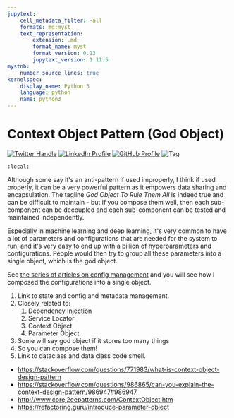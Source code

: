 ```yaml
---
jupytext:
    cell_metadata_filter: -all
    formats: md:myst
    text_representation:
        extension: .md
        format_name: myst
        format_version: 0.13
        jupytext_version: 1.11.5
mystnb:
    number_source_lines: true
kernelspec:
    display_name: Python 3
    language: python
    name: python3
---
```


# Context Object Pattern (God Object)

[![Twitter Handle](https://img.shields.io/badge/Twitter-@gaohongnan-blue?style=social&logo=twitter)](https://twitter.com/gaohongnan)
[![LinkedIn Profile](https://img.shields.io/badge/@gaohongnan-blue?style=social&logo=linkedin)](https://linkedin.com/in/gao-hongnan)
[![GitHub Profile](https://img.shields.io/badge/GitHub-gao--hongnan-lightgrey?style=social&logo=github)](https://github.com/gao-hongnan)
![Tag](https://img.shields.io/badge/Tag-Organized_Chaos-orange)

```{contents}
:local:
```

Although some say it's an anti-pattern if used improperly, I think if used
properly, it can be a very powerful pattern as it empowers data sharing and
encapsulation. The tagline _God Object To Rule Them All_ is indeed true and can
be difficult to maintain - but if you compose them well, then each sub-component
can be decoupled and each sub-component can be tested and maintained
independently.

Especially in machine learning and deep learning, it's very common to have a lot
of parameters and configurations that are needed for the system to run, and it's
very easy to end up with a billion of hyperparameters and configurations. People
would then try to group all these parameters into a single object, which is the
god object.

See
[the series of articles on config management](../config_management/concept.md)
and you will see how I composed the configurations into a single object.

1. Link to state and config and metadata management.
2. Closely related to:
    1. Dependency Injection
    2. Service Locator
    3. Context Object
    4. Parameter Object
3. Some will say god object if it stores too many things
4. So you can compose them!
5. Link to dataclass and data class code smell.

-   https://stackoverflow.com/questions/771983/what-is-context-object-design-pattern
-   https://stackoverflow.com/questions/986865/can-you-explain-the-context-design-pattern/986947#986947
-   http://www.corej2eepatterns.com/ContextObject.htm
-   https://refactoring.guru/introduce-parameter-object
